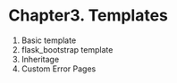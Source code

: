 # Chapter3. Templates
1. Basic template
2. flask_bootstrap template
3. Inheritage
4. Custom Error Pages